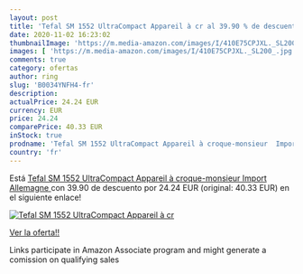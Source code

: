 ```yaml
---
layout: post
title: 'Tefal SM 1552 UltraCompact Appareil à cr al 39.90 % de descuento'
date: 2020-11-02 16:23:02
thumbnailImage: 'https://m.media-amazon.com/images/I/410E75CPJXL._SL200_.jpg'
images: [ 'https://m.media-amazon.com/images/I/410E75CPJXL._SL200_.jpg' ]
comments: true
category: ofertas
author: ring
slug: 'B0034YNFH4-fr'
description:
actualPrice: 24.24 EUR
currency: EUR
price: 24.24
comparePrice: 40.33 EUR
inStock: true
prodname: 'Tefal SM 1552 UltraCompact Appareil à croque-monsieur  Import Allemagne '
country: 'fr'
---
```


Está [Tefal SM 1552 UltraCompact Appareil à croque-monsieur  Import Allemagne ](https://www.amazon.fr/dp/B0034YNFH4/?tag=tolees0d-21) con 39.90 de descuento por 24.24 EUR (original: 40.33 EUR) en el siguiente enlace!

[![Tefal SM 1552 UltraCompact Appareil à cr](https://m.media-amazon.com/images/I/410E75CPJXL._SL200_.jpg)](https://www.amazon.fr/dp/B0034YNFH4/?tag=tolees0d-21)

[Ver la oferta!!](https://www.amazon.fr/dp/B0034YNFH4/?tag=tolees0d-21)

Links participate in Amazon Associate program and might generate a comission on qualifying sales


